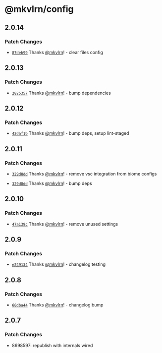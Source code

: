# @mkvlrn/config

## 2.0.14

### Patch Changes

- [`87deb99`](https://github.com/mkvlrn/tools/commit/87deb99823e6eb8cbf42fdb4d56f041cc13d1bd3) Thanks [@mkvlrn](https://github.com/mkvlrn)! - clear files config

## 2.0.13

### Patch Changes

- [`2825357`](https://github.com/mkvlrn/tools/commit/28253573e9ffbb5699364c4cfa8e396fe15e9c51) Thanks [@mkvlrn](https://github.com/mkvlrn)! - bump dependencies

## 2.0.12

### Patch Changes

- [`42daf1b`](https://github.com/mkvlrn/tools/commit/42daf1b8dd154ace379b5ecc7ba15a8a2828e8ee) Thanks [@mkvlrn](https://github.com/mkvlrn)! - bump deps, setup lint-staged

## 2.0.11

### Patch Changes

- [`329d8dd`](https://github.com/mkvlrn/tools/commit/329d8ddcec760c1048759d8d53e758017d5d83fd) Thanks [@mkvlrn](https://github.com/mkvlrn)! - remove vsc integration from biome configs

- [`329d8dd`](https://github.com/mkvlrn/tools/commit/329d8ddcec760c1048759d8d53e758017d5d83fd) Thanks [@mkvlrn](https://github.com/mkvlrn)! - bump deps

## 2.0.10

### Patch Changes

- [`47a139c`](https://github.com/mkvlrn/tools/commit/47a139c80caf9bd63b273df906862e0e28038284) Thanks [@mkvlrn](https://github.com/mkvlrn)! - remove unused settings

## 2.0.9

### Patch Changes

- [`e249134`](https://github.com/mkvlrn/tools/commit/e2491347b5beeb04fe863b169466f7126aab81c9) Thanks [@mkvlrn](https://github.com/mkvlrn)! - changelog testing

## 2.0.8

### Patch Changes

- [`68dba44`](https://github.com/mkvlrn/tools/commit/68dba440c6cc63dc2b50e718c837c00cd4267fc3) Thanks [@mkvlrn](https://github.com/mkvlrn)! - changelog bump

## 2.0.7

### Patch Changes

- 8698597: republish with internals wired
